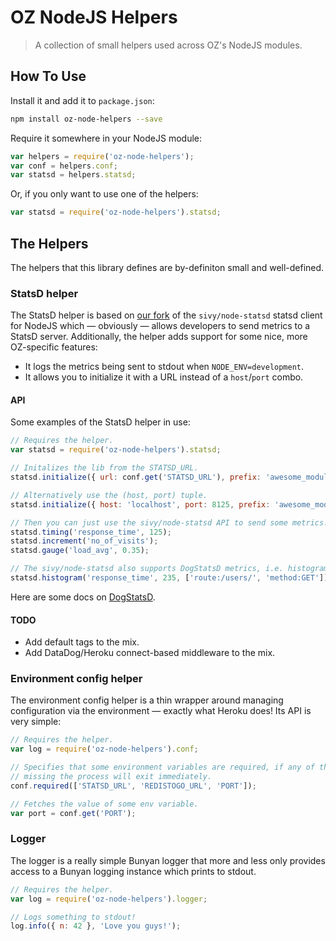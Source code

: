 # OZ NodeJS Helpers
> A collection of small helpers used across OZ's NodeJS modules.

## How To Use

Install it and add it to `package.json`:

```bash
npm install oz-node-helpers --save
```

Require it somewhere in your NodeJS module:

```javascript
var helpers = require('oz-node-helpers');
var conf = helpers.conf;
var statsd = helpers.statsd;
```

Or, if you only want to use one of the helpers:

```javascript
var statsd = require('oz-node-helpers').statsd;
```

## The Helpers

The helpers that this library defines are by-definiton small and well-defined.

### StatsD helper

The StatsD helper is based on [our fork](https://github.com/krummi/node-statsd/commits/master) of the `sivy/node-statsd` statsd client for NodeJS which — obviously — allows developers to send metrics to a StatsD server. Additionally, the helper adds support for some nice, more OZ-specific features:

  * It logs the metrics being sent to stdout when `NODE_ENV=development`.
  * It allows you to initialize it with a URL instead of a `host`/`port` combo.

#### API

Some examples of the StatsD helper in use:

```javascript
// Requires the helper.
var statsd = require('oz-node-helpers').statsd;

// Initalizes the lib from the STATSD_URL.
statsd.initialize({ url: conf.get('STATSD_URL'), prefix: 'awesome_module_z' });

// Alternatively use the (host, port) tuple.
statsd.initialize({ host: 'localhost', port: 8125, prefix: 'awesome_module_z' });

// Then you can just use the sivy/node-statsd API to send some metrics!
statsd.timing('response_time', 125);
statsd.increment('no_of_visits');
statsd.gauge('load_avg', 0.35);

// The sivy/node-statsd also supports DogStatsD metrics, i.e. histograms and tags.
statsd.histogram('response_time', 235, ['route:/users/', 'method:GET']);
```

Here are some docs on [DogStatsD](http://docs.datadoghq.com/guides/dogstatsd/).

#### TODO

* Add default tags to the mix.
* Add DataDog/Heroku connect-based middleware to the mix.

### Environment config helper

The environment config helper is a thin wrapper around managing configuration via the environment — exactly what Heroku does! Its API is very simple:

```javascript
// Requires the helper.
var log = require('oz-node-helpers').conf;

// Specifies that some environment variables are required, if any of them are
// missing the process will exit immediately.
conf.required(['STATSD_URL', 'REDISTOGO_URL', 'PORT']);

// Fetches the value of some env variable.
var port = conf.get('PORT');
```

### Logger

The logger is a really simple Bunyan logger that more and less only provides access to a Bunyan logging instance which prints to stdout.

```javascript
// Requires the helper.
var log = require('oz-node-helpers').logger;

// Logs something to stdout!
log.info({ n: 42 }, 'Love you guys!');
```
